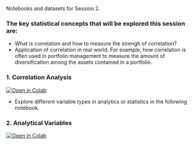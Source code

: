 Notebooks and datasets for Session 2.

### The key statistical concepts that will be explored this session are:

- What is correlation and how to measure the strengh of correlation?
- Application of correlation in real world. For example, how correlation is often used in portfolio management to measure the amount of diversification among the assets contained in a portfolio.

### 1. Correlation Analysis

[![Open in Colab](https://colab.research.google.com/assets/colab-badge.svg)](https://colab.research.google.com/github/manaranjanp/MLCourseV1/blob/main/Session_2/Correlation_Analysis_V1.ipynb)

- Explore different variable types in analytics or statistics in the following notebook.

### 2. Analytical Variables

[![Open in Colab](https://colab.research.google.com/assets/colab-badge.svg)](https://colab.research.google.com/github/manaranjanp/MLCourseV1/blob/main/Session_2/Analytical_Variables.ipynb)

